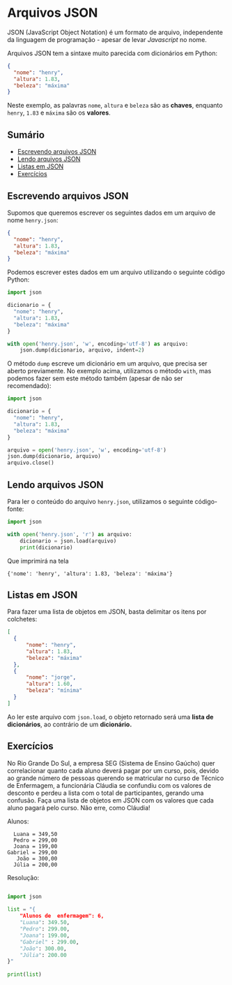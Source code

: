 # Arquivos JSON

JSON (JavaScript Object Notation) é um formato de arquivo, independente da linguagem de programação - apesar de levar
_Javascript_ no nome.

Arquivos JSON tem a sintaxe muito parecida com dicionários em Python:

```json
{
  "nome": "henry",
  "altura": 1.83,
  "beleza": "máxima"
}
```

Neste exemplo, as palavras `nome`, `altura` e `beleza` são as **chaves**, enquanto `henry`, `1.83` e `máxima` são os
**valores**.

## Sumário

* [Escrevendo arquivos JSON](#escrevendo-arquivos-json)
* [Lendo arquivos JSON](#lendo-arquivos-json)
* [Listas em JSON](#listas-em-json)
* [Exercícios](#exercícios)

## Escrevendo arquivos JSON

Supomos que queremos escrever os seguintes dados em um arquivo de nome `henry.json`:

```json
{
  "nome": "henry",
  "altura": 1.83,
  "beleza": "máxima"
}
```

Podemos escrever estes dados em um arquivo utilizando o seguinte código Python:

```python
import json

dicionario = {
  "nome": "henry",
  "altura": 1.83,
  "beleza": "máxima"
}

with open('henry.json', 'w', encoding='utf-8') as arquivo:
    json.dump(dicionario, arquivo, indent=2)
```

O método `dump` escreve um dicionário em um arquivo, que precisa ser aberto previamente. No exemplo acima, utilizamos
o método `with`, mas podemos fazer sem este método também (apesar de não ser recomendado):

```python
import json

dicionario = {
  "nome": "henry",
  "altura": 1.83,
  "beleza": "máxima"
}

arquivo = open('henry.json', 'w', encoding='utf-8')
json.dump(dicionario, arquivo)
arquivo.close()
```

## Lendo arquivos JSON

Para ler o conteúdo do arquivo `henry.json`, utilizamos o seguinte código-fonte:

```python
import json

with open('henry.json', 'r') as arquivo:
    dicionario = json.load(arquivo)
    print(dicionario)
```

Que imprimirá na tela

```
{'nome': 'henry', 'altura': 1.83, 'beleza': 'máxima'}
```

## Listas em JSON

Para fazer uma lista de objetos em JSON, basta delimitar os itens por colchetes:

```json
[
  {
      "nome": "henry",
      "altura": 1.83,
      "beleza": "máxima"
  },
  {
      "nome": "jorge",
      "altura": 1.60,
      "beleza": "mínima"
  }
]
```

Ao ler este arquivo com `json.load`, o objeto retornado será uma **lista de dicionários**, ao contrário de um 
**dicionário.**

## Exercícios

No Rio Grande Do Sul, a empresa SEG (Sistema de Ensino Gaúcho) quer correlacionar quanto cada aluno deverá pagar por 
um curso, pois, devido ao grande número de pessoas querendo se matricular no curso de Técnico de Enfermagem, a 
funcionária Cláudia se confundiu com os valores de desconto e perdeu a lista com o total de participantes, gerando uma 
confusão. Faça uma lista de objetos em JSON com os valores que cada aluno pagará pelo curso. Não erre, como 
Cláudia!

Alunos:

```
  Luana = 349,50
  Pedro = 299,00
  Joana = 199,00
Gabriel = 299,00
   João = 300,00
  Júlia = 200,00
```

Resolução:

```python	

import json
	
list = "{
	"Alunos de  enfermagem": 6, 
	"Luana": 349.50, 
	"Pedro": 299.00, 
	"Joana": 199.00, 
	"Gabriel" : 299.00,
	"João": 300.00, 
	"Júlia": 200.00
}"
	
print(list)
```	
